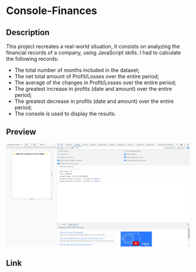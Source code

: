 # Console-Finances

## Description

This project recreates a real-world situation, It consists on analyzing the financial records of a company, using JavaScript skills. I had to calculate the following records:

* The total number of months included in the dataset;
* The net total amount of Profit/Losses over the entire period;
* The average of the changes in Profit/Losses over the entire period;
* The greatest increase in profits (date and amount) over the entire period;
* The greatest decrease in profits (date and amount) over the entire period;
* The console is used to display the results.

## Preview

  ![alt text](https://github.com/felisbertotati/Console-Finances/blob/main/assets/images/screenshot.png?raw=true)
 
 ## Link

